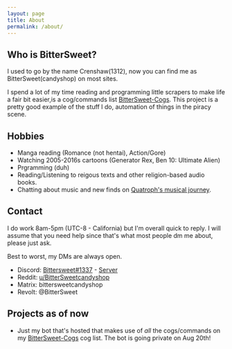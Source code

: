 ```yaml
---
layout: page
title: About
permalink: /about/
---
```

## Who is BitterSweet?
I used to go by the name Crenshaw(1312), now you can find me as BitterSweet(candyshop) on most sites.

I spend a lot of my time reading and programming little scrapers to make life a fair bit easier,is a cog/commands list [BitterSweet-Cogs](https://github.com/BitterSweetcandyshop/BitterSweet-Cogs). This project is a pretty good example of the stuff I do, automation of things in the piracy scene.

## Hobbies
- Manga reading (Romance (not hentai), Action/Gore)
- Watching 2005-2016s cartoons (Generator Rex, Ben 10: Ultimate Alien)
- Prgramming (duh)
- Reading/Listening to reigous texts and other religion-based audio books.
- Chatting about music and new finds on [Quatroph's musical journey](https://discord.gg/ejsrADZfRZ).

## Contact
I do work 8am-5pm (UTC-8 - California) but I'm overall quick to reply. I will assume that you need help since that's what most people dm me about, please just ask.

Best to worst, my DMs are always open.
- Discord: [Bittersweet#1337](https://discord.com/users/927695547421310996) - [Server]( https://discord.gg/ChS8MZDPRA)
- Reddit: [u/BitterSweetcandyshop](https://www.reddit.com/user/BitterSweetcandyshop)
- Matrix: bittersweetcandyshop
- Revolt: @BitterSweet

## Projects as of now
- Just my bot that's hosted that makes use of *all* the cogs/commands on my [BitterSweet-Cogs](https://github.com/BitterSweetcandyshop/BitterSweet-Cogs) cog list. The bot is going private on Aug 20th!